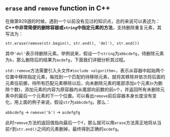 ##  ``erase`` and ``remove`` function in C++

在做第929道的时候，遇到一个以前没有见过的知识点，总的来说可以表述为：**C++中非常简便的删除容器或`string`中指定元素的方法**，支持删除重复元素，其写法为：

``str.erase(remove(str.begin(), str.end(), 'del'), str.end())``

其中`'del'`表示待删除元素。举例说来，假设一个`string`为`abbcdefg`，待删除元素为`b`，那么删除后的结果为`acdefg`，下面我们详细分析其过程。

`std::remove`方法需要引入头文件`#include <algorithm>`，表示从容器中起始两个位置中移除指定元素，每找到一个匹配的待移除元素，就将其移除并依次将后面的元素往前挪，待所有匹配元素移除以后，向未删除元素的尾部添加`n`个元素(`n`为删除个数)，添加元素的内容为原容器内从尾部向前数的前`n`个，并返回所有未删除元素中的最后一个元素的下一个位置。可以看出`remove`前后容器本身长度没有变化，用上面的例子来说，假设`str`为`abbcdefg`，那么：

`abbcdefg` -> `remove('b')` -> `acdefgfg`

此时`remove`方法的返回值指向最后一个`f`，那么就可以用`erase`方法真正地将从当前`f`到`str.end()`之间的元素删掉，最终得到正确的`acdefg`。



